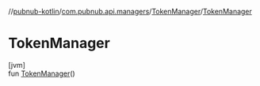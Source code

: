 //[pubnub-kotlin](../../../index.md)/[com.pubnub.api.managers](../index.md)/[TokenManager](index.md)/[TokenManager](-token-manager.md)

# TokenManager

[jvm]\
fun [TokenManager](-token-manager.md)()
